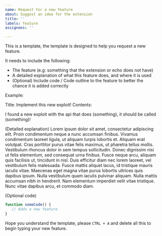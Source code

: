 ```yaml
---
name: Request for a new feature
about: Suggest an idea for the extension
title: ''
labels: feature
assignees: ''

---
```


This is a template, the template is designed to help you request a new feature.

It needs to include the following:
* The feature (e.g: something that the extension or echo does not have)
* A detailed explanation of what this feature does, and where it is used
* (Optional) Include code / Code outline to the feature to better the chance it is added correctly

Example:

Title: Implement this new exploit!
Contents:

I found a new exploit with the api that does (something), it should be called (something)!

(Detailed explanation) Lorem ipsum dolor sit amet, consectetur adipiscing elit. Proin condimentum neque a nunc accumsan finibus. Vivamus condimentum laoreet ligula, ut aliquam turpis lobortis et. Aliquam erat volutpat. Cras porttitor purus vitae felis maximus, ut pharetra tellus mollis. Vestibulum rhoncus dolor in sem tempus sollicitudin. Donec dignissim nisi ut felis elementum, sed consequat urna finibus. Fusce neque arcu, aliquam quis facilisis ut, tincidunt in nisl. Duis efficitur diam nec lorem laoreet, vel vestibulum felis malesuada. Fusce mattis aliquet lacus, id tristique mauris iaculis vitae. Maecenas eget magna vitae purus lobortis ultrices quis dapibus ipsum. Nulla vestibulum quam iaculis pulvinar aliquam. Nulla mattis accumsan nibh in hendrerit. Nam elementum imperdiet velit vitae tristique. Nunc vitae dapibus arcu, et commodo diam. 

(Optional code)
```js
function someCode() {
   // Adds a new feature
}
```

Hope you understand the template, please `CTRL + A` and delete all this to begin typing your new feature.
